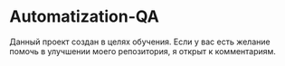 # Automatization-QA
Данный проект создан в целях обучения. Если у вас есть желание помочь в улучшении моего репозитория, я открыт к комментариям.
